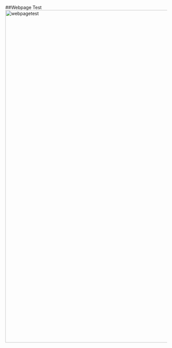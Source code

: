##Webpage Test
<img width="1038" alt="webpagetest" src="https://user-images.githubusercontent.com/43271231/53701779-5e876680-3dce-11e9-83c8-01afb335d4b5.png">
